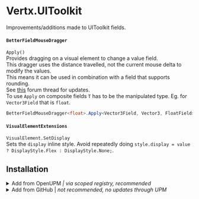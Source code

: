 # Vertx.UIToolkit
Improvements/additions made to UIToolkit fields.

#### `BetterFieldMouseDragger`
`Apply()`  
Provides dragging on a visual element to change a value field.  
This dragger uses the distance travelled, not the current mouse delta to modify the values.  
This means it can be used in combination with a field that supports rounding.  
See [this](https://forum.unity.com/threads/fieldmousedragger-improvement.1225911/) forum thread for updates.  
To use `Apply` on composite fields `T` has to be the manipulated type. Eg. for `Vector3Field` that is `float`.  
```csharp
BetterFieldMouseDragger<float>.Apply<Vector3Field, Vector3, FloatField>(vector3Field);
```

#### `VisualElementExtensions`
`VisualElement.SetDisplay`  
Sets the `display` inline style. Avoid repeatedly doing `style.display = value ? DisplayStyle.Flex : DisplayStyle.None;`.

## Installation

<details>
<summary>Add from OpenUPM <em>| via scoped registry, recommended</em></summary>

This package is available on OpenUPM: https://openupm.com/packages/com.vertx.uitoolkit

To add it the package to your project:

- open `Edit/Project Settings/Package Manager`
- add a new Scoped Registry:
  ```
  Name: OpenUPM
  URL:  https://package.openupm.com/
  Scope(s): com.vertx
  ```
- click <kbd>Save</kbd>
- open Package Manager
- click <kbd>+</kbd>
- select <kbd>Add from Git URL</kbd>
- paste `com.vertx.uitoolkit`
- click <kbd>Add</kbd>

</details>

<details>
<summary>Add from GitHub | <em>not recommended, no updates through UPM</em></summary>

You can also add it directly from GitHub on Unity 2019.4+. Note that you won't be able to receive updates through Package Manager this way, you'll have to update manually.

- open Package Manager
- click <kbd>+</kbd>
- select <kbd>Add from Git URL</kbd>
- paste `https://github.com/vertxxyz/Vertx.UIToolit.git`
- click <kbd>Add</kbd>  
  **or**
- Edit your `manifest.json` file to contain `"com.vertx.uitoolkit": "https://github.com/vertxxyz/Vertx.UIToolkit.git"`,

To update the package with new changes, remove the lock from the `packages-lock.json` file.
</details>